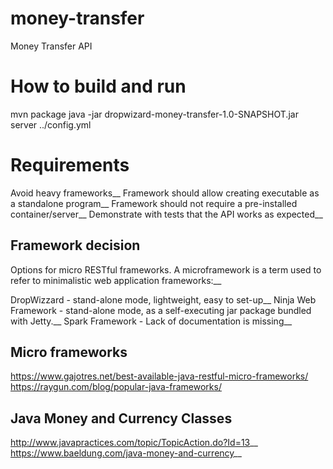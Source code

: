 # money-transfer
Money Transfer API

# How to build and run
mvn package
java -jar dropwizard-money-transfer-1.0-SNAPSHOT.jar server ../config.yml

# Requirements

Avoid heavy frameworks__
Framework should allow creating executable as a standalone program__
Framework should not require a pre-installed container/server__
Demonstrate with tests that the API works as expected__

## Framework decision
Options for micro RESTful frameworks. A microframework is a term used to refer to minimalistic web application frameworks:__

DropWizzard - stand-alone mode, lightweight, easy to set-up__
Ninja Web Framework - stand-alone mode, as a self-executing jar package bundled with Jetty.__
Spark Framework - Lack of documentation is missing__

## Micro frameworks
https://www.gajotres.net/best-available-java-restful-micro-frameworks/
https://raygun.com/blog/popular-java-frameworks/

## Java Money and Currency Classes
http://www.javapractices.com/topic/TopicAction.do?Id=13__
https://www.baeldung.com/java-money-and-currency__
